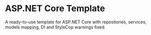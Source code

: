 # ASP.NET Core Template

A ready-to-use template for ASP.NET Core with repositories, services, models mapping, DI and StyleCop warnings fixed.

